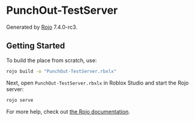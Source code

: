 # PunchOut-TestServer
Generated by [Rojo](https://github.com/rojo-rbx/rojo) 7.4.0-rc3.

## Getting Started
To build the place from scratch, use:

```bash
rojo build -o "PunchOut-TestServer.rbxlx"
```

Next, open `PunchOut-TestServer.rbxlx` in Roblox Studio and start the Rojo server:

```bash
rojo serve
```

For more help, check out [the Rojo documentation](https://rojo.space/docs).